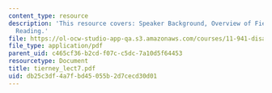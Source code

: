 ```yaml
---
content_type: resource
description: 'This resource covers: Speaker Background, Overview of Field, and Recommended
  Reading.'
file: https://ol-ocw-studio-app-qa.s3.amazonaws.com/courses/11-941-disaster-vulnerability-and-resilience-spring-2005/db25c3df4a7fbd45055b2d7cecd30d01_tierney_lect7.pdf
file_type: application/pdf
parent_uid: c465cf36-b2cd-f07c-c5dc-7a10d5f64453
resourcetype: Document
title: tierney_lect7.pdf
uid: db25c3df-4a7f-bd45-055b-2d7cecd30d01
---
```

